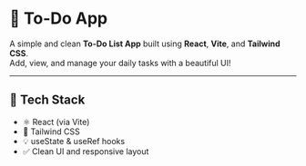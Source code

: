 # 📝 To-Do App

A simple and clean **To-Do List App** built using **React**, **Vite**, and **Tailwind CSS**.  
Add, view, and manage your daily tasks with a beautiful UI!

---

## 🔧 Tech Stack

- ⚛️ React (via Vite)
- 🎨 Tailwind CSS
- 💡 useState & useRef hooks
- ✅ Clean UI and responsive layout